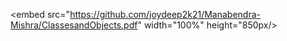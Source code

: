
<embed src="https://github.com/joydeep2k21/Manabendra-Mishra/ClassesandObjects.pdf" width="100%" height="850px/>
